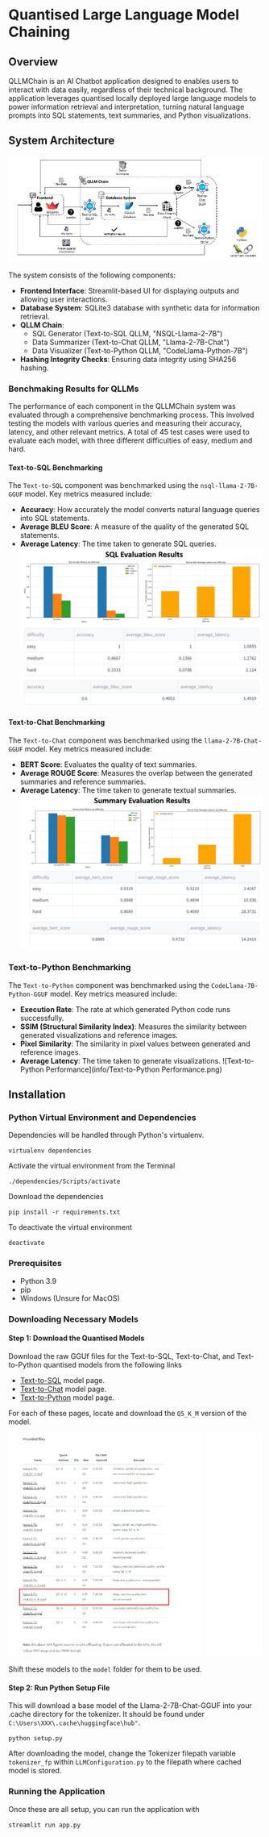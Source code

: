 # Quantised Large Language Model Chaining

## Overview

QLLMChain is an AI Chatbot application designed to enables users to interact with data easily, regardless of their technical background. The application leverages quantised locally deployed large language models to power information retrieval and interpretation, turning natural language prompts into SQL statements, text summaries, and Python visualizations.

## System Architecture

![Architecture Diagram](info/QLLMChaining_Architecture.png)

The system consists of the following components:
- **Frontend Interface**: Streamlit-based UI for displaying outputs and allowing user interactions.
- **Database System**: SQLite3 database with synthetic data for information retrieval.
- **QLLM Chain**:
  - SQL Generator (Text-to-SQL QLLM, "NSQL-Llama-2-7B")
  - Data Summarizer (Text-to-Chat QLLM, "Llama-2-7B-Chat")
  - Data Visualizer (Text-to-Python QLLM, "CodeLlama-Python-7B")
- **Hashing Integrity Checks**: Ensuring data integrity using SHA256 hashing.

### Benchmaking Results for QLLMs

The performance of each component in the QLLMChain system was evaluated through a comprehensive benchmarking process. This involved testing the models with various queries and measuring their accuracy, latency, and other relevant metrics. A total of 45 test cases were used to evaluate each model, with three different difficulties of easy, medium and hard. 

#### Text-to-SQL Benchmarking
The `Text-to-SQL` component was benchmarked using the `nsql-llama-2-7B-GGUF` model. Key metrics measured include:
- **Accuracy**: How accurately the model converts natural language queries into SQL statements.
- **Average BLEU Score**: A measure of the quality of the generated SQL statements.
- **Average Latency**: The time taken to generate SQL queries.
![Text-to-SQL Performance](info/Text-to-SQL_Performance.png)

#### Text-to-Chat Benchmarking
The `Text-to-Chat` component was benchmarked using the `llama-2-7B-Chat-GGUF` model. Key metrics measured include:
- **BERT Score**: Evaluates the quality of text summaries.
- **Average ROUGE Score**: Measures the overlap between the generated summaries and reference summaries.
- **Average Latency**: The time taken to generate textual summaries.
![Text-to-Chat Performance](info/Text-to-Chat_Performance.png)

### Text-to-Python Benchmarking
The `Text-to-Python` component was benchmarked using the `CodeLlama-7B-Python-GGUF` model. Key metrics measured include:
- **Execution Rate**: The rate at which generated Python code runs successfully.
- **SSIM (Structural Similarity Index)**: Measures the similarity between generated visualizations and reference images.
- **Pixel Similarity**: The similarity in pixel values between generated and reference images.
- **Average Latency**: The time taken to generate visualizations.
![Text-to-Python Performance](info/Text-to-Python Performance.png)

## Installation
### Python Virtual Environment and Dependencies

Dependencies will be handled through Python's virtualenv. 
```
virtualenv dependencies
```
Activate the virtual environment from the Terminal
```
./dependencies/Scripts/activate
```
Download the dependencies
```
pip install -r requirements.txt
```
To deactivate the virtual environment
```
deactivate
```

### Prerequisites
- Python 3.9
- pip
- Windows (Unsure for MacOS)

### Downloading Necessary Models

#### Step 1: Download the Quantised Models

Download the raw GGUf files for the Text-to-SQL, Text-to-Chat, and Text-to-Python quantised models from the following links

* [Text-to-SQL](https://huggingface.co/TheBloke/nsql-llama-2-7B-GGUF) model page.
* [Text-to-Chat](https://https://huggingface.co/TheBloke/Llama-2-7B-Chat-GGUF) model page. 
* [Text-to-Python](https://https://huggingface.co/TheBloke/CodeLlama-7B-Python-GGUF) model page.

For each of these pages, locate and download the `Q5_K_M` version of the model.

![Model version to download](info/Wheretofindmodels.png)

Shift these models to the `model` folder for them to be used. 

#### Step 2: Run Python Setup File

This will download a base model of the Llama-2-7B-Chat-GGUF into your .cache directory for the tokenizer. It should be found under `C:\Users\XXX\.cache\huggingface\hub"`.
```
python setup.py
```
After downloading the model, change the Tokenizer filepath variable `tokenizer_fp` within `LLMConfiguration.py` to the filepath where cached model is stored. 

### Running the Application
Once these are all setup, you can run the application with
```
streamlit run app.py
```